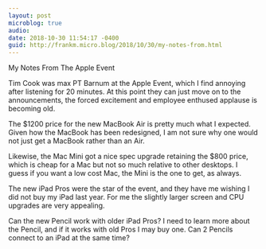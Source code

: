 ```yaml
---
layout: post
microblog: true
audio: 
date: 2018-10-30 11:54:17 -0400
guid: http://frankm.micro.blog/2018/10/30/my-notes-from.html
---
```

My Notes From The Apple Event

Tim Cook was max PT Barnum at the Apple Event, which I find annoying after listening for 20 minutes. At this point they can just move on to the announcements, the forced excitement and employee enthused applause is becoming old. 

The $1200 price for the new MacBook Air is pretty much what I expected. Given how the MacBook has been redesigned, I am not sure why one would not just get a MacBook rather than an Air. 

Likewise, the Mac Mini got a nice spec upgrade retaining the $800 price, which is cheap for a Mac but not so much relative to other desktops. I guess if you want a low cost Mac, the Mini is the one to get, as always. 

The new iPad Pros were the star of the event, and they have me wishing I did not buy my iPad last year. For me the slightly larger screen and CPU upgrades are very appealing. 

Can the new Pencil work with older iPad Pros? I need to learn more about the Pencil, and if it works with old Pros I may buy one. Can 2 Pencils connect to an iPad at the same time?
